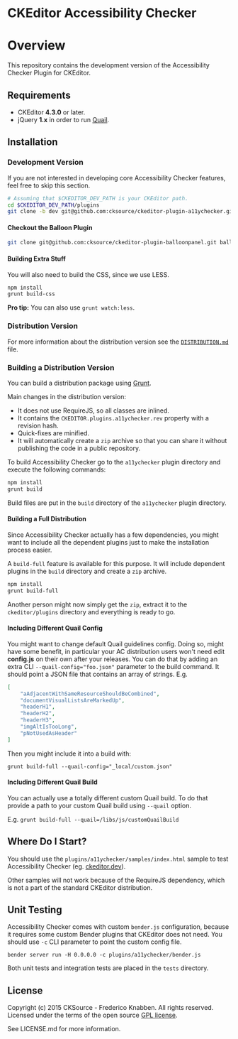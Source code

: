 CKEditor Accessibility Checker
==============================

# Overview

This repository contains the development version of the Accessibility Checker Plugin for CKEditor.

## Requirements

* CKEditor **4.3.0** or later.
* jQuery **1.x** in order to run [Quail](http://quailjs.org/).

## Installation

### Development Version

If you are not interested in developing core Accessibility Checker features, feel free to skip this section.

```bash
# Assuming that $CKEDITOR_DEV_PATH is your CKEditor path.
cd $CKEDITOR_DEV_PATH/plugins
git clone -b dev git@github.com:cksource/ckeditor-plugin-a11ychecker.git a11ychecker
```

#### Checkout the Balloon Plugin

```bash
git clone git@github.com:cksource/ckeditor-plugin-balloonpanel.git balloonpanel
```

#### Building Extra Stuff

You will also need to build the CSS, since we use LESS.

```bash
npm install
grunt build-css
```

**Pro tip:** You can also use `grunt watch:less`.

### Distribution Version

For more information about the distribution version see the [`DISTRIBUTION.md`](DISTRIBUTION.md) file.

### Building a Distribution Version

You can build a distribution package using [Grunt](http://gruntjs.com/).

Main changes in the distribution version:

* It does not use RequireJS, so all classes are inlined.
* It contains the `CKEDITOR.plugins.a11ychecker.rev` property with a revision hash.
* Quick-fixes are minified.
* It will automatically create a `zip` archive so that you can share it without publishing the code in a public repository.

To build Accessibility Checker go to the `a11ychecker` plugin directory and execute the following commands:

```bash
npm install
grunt build
```

Build files are put in the `build` directory of the `a11ychecker` plugin directory.

#### Building a Full Distribution

Since Accessibility Checker actually has a few dependencies, you might want to include all the dependent plugins just to make the installation process easier.

A `build-full` feature is available for this purpose. It will include dependent plugins in the `build` directory and create a `zip` archive.

```bash
npm install
grunt build-full
```

Another person might now simply get the `zip`, extract it to the `ckeditor/plugins` directory and everything is ready to go.

#### Including Different Quail Config

You might want to change default Quail guidelines config. Doing so, might have some benefit, in particular your AC distribution users won't need edit **config.js** on their own after your releases. You can do that by adding an extra CLI `--quail-config="foo.json"` parameter to the build command. It should point a JSON file that contains an array of strings. E.g.

```json
[
	"aAdjacentWithSameResourceShouldBeCombined",
	"documentVisualListsAreMarkedUp",
	"headerH1",
	"headerH2",
	"headerH3",
	"imgAltIsTooLong",
	"pNotUsedAsHeader"
]
```

Then you might include it into a build with:

```
grunt build-full --quail-config="_local/custom.json"
```

#### Including Different Quail Build

You can actually use a totally different custom Quail build. To do that provide a path to your custom Quail build using `--quail` option.

E.g. `grunt build-full --quail=/libs/js/customQuailBuild`

## Where Do I Start?

You should use the `plugins/a11ychecker/samples/index.html` sample to test Accessibility Checker (eg. [ckeditor.dev](http://ckeditor.dev/plugins/a11ychecker/samples/index.html)).

Other samples will not work because of the RequireJS dependency, which is not a part of the standard CKEditor distribution.

## Unit Testing

Accessibility Checker comes with custom `bender.js` configuration, because it requires some custom Bender plugins that CKEditor does not need. You should use `-c` CLI parameter to point the custom config file.

```bender server run -H 0.0.0.0 -c plugins/a11ychecker/bender.js```

Both unit tests and integration tests are placed in the `tests` directory.

## License

Copyright (c) 2015 CKSource - Frederico Knabben. All rights reserved.<br>
Licensed under the terms of the open source [GPL license](http://www.gnu.org/licenses/gpl-2.0.html).

See LICENSE.md for more information.

